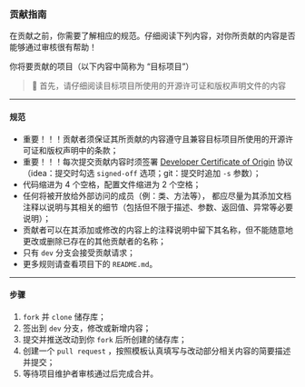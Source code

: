 ### 贡献指南

在贡献之前，你需要了解相应的规范。仔细阅读下列内容，对你所贡献的内容是否能够通过审核很有帮助！

你将要贡献的项目（以下内容中简称为 “目标项目”）

> 🔔 首先，请仔细阅读目标项目所使用的开源许可证和版权声明文件的内容

------------------------------------------------------------------------------

#### 规范

* 重要！！！贡献者须保证其所贡献的内容遵守且兼容目标项目所使用的开源许可证和版权声明中的条款；
* 重要！！！每次提交贡献内容时须签署 [Developer Certificate of Origin](https://developercertificate.org)
  协议（idea：提交时勾选 `signed-off` 选项；git：提交时追加 `-s` 参数）；
* 代码缩进为 4 个空格，配置文件缩进为 2 个空格；
* 任何将被开放给外部访问的成员（例：类、方法等），
  都应尽量为其添加文档注释以说明与其相关的细节（包括但不限于描述、参数、返回值、异常等必要说明）；
* 贡献者可以在其添加或修改的内容上的注释说明中留下其名称，但不能随意地更改或删除已存在的其他贡献者的名称；
* 只有 `dev` 分支会接受贡献请求；
* 更多规则请查看项目下的 `README.md`。

------------------------------------------------------------------------------

#### 步骤

1. `fork` 并 `clone` 储存库；
2. 签出到 `dev` 分支，修改或新增内容；
3. 提交并推送改动到你 `fork` 后所创建的储存库；
4. 创建一个 `pull request` ，按照模板认真填写与改动部分相关内容的简要描述并提交；
5. 等待项目维护者审核通过后完成合并。